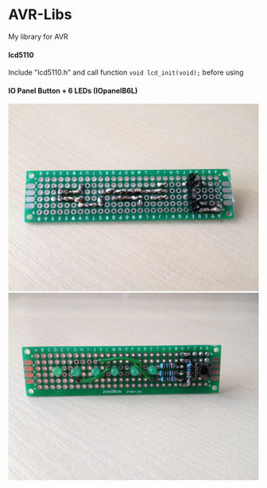 # AVR-Libs
My library for AVR

#### lcd5110

Include "lcd5110.h" and call function `void lcd_init(void);` before using


#### IO Panel Button + 6 LEDs (IOpanelB6L)

![Sample image](IOpanelB6L/IMG_0149.JPG)
![Sample image](IOpanelB6L/IMG_0150.JPG)